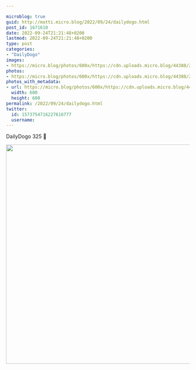 ```yaml
---

microblog: true
guid: http://matti.micro.blog/2022/09/24/dailydogo.html
post_id: 1671610
date: 2022-09-24T21:21:48+0200
lastmod: 2022-09-24T21:21:48+0200
type: post
categories:
- "DailyDogo"
images:
- https://micro.blog/photos/600x/https://cdn.uploads.micro.blog/44388/2022/c83600036d.jpg
photos:
- https://micro.blog/photos/600x/https://cdn.uploads.micro.blog/44388/2022/c83600036d.jpg
photos_with_metadata:
- url: https://micro.blog/photos/600x/https://cdn.uploads.micro.blog/44388/2022/c83600036d.jpg
  width: 600
  height: 600
permalink: /2022/09/24/dailydogo.html
twitter:
  id: 1573754716227616777
  username:
---
```

DailyDogo 325 🐶

<img src="https://micro.blog/photos/600x/https://blog.martin-haehnel.de/uploads/2022/c83600036d.jpg" width="600" height="600" alt="" />
